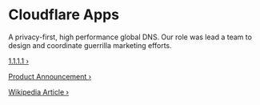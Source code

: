 # Cloudflare Apps

A privacy-first, high performance global DNS. Our role was lead a team to design and coordinate guerrilla marketing efforts.

<a href="https://1.1.1.1/" target="_blank">1.1.1.1 ›</a>

<a href="https://blog.cloudflare.com/announcing-1111/" target="_blank">Product Announcement ›</a>

<a href="https://en.wikipedia.org/wiki/1.1.1.1" target="_blank">Wikipedia Article ›</a>


